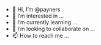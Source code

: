 - 👋 Hi, I’m @payners
- 👀 I’m interested in ...
- 🌱 I’m currently learning ...
- 💞️ I’m looking to collaborate on ...
- 📫 How to reach me ...

<!---
payners/payners is a ✨ special ✨ repository because its `README.md` (this file) appears on your GitHub profile.
You can click the Preview link to take a look at your changes.
--->
